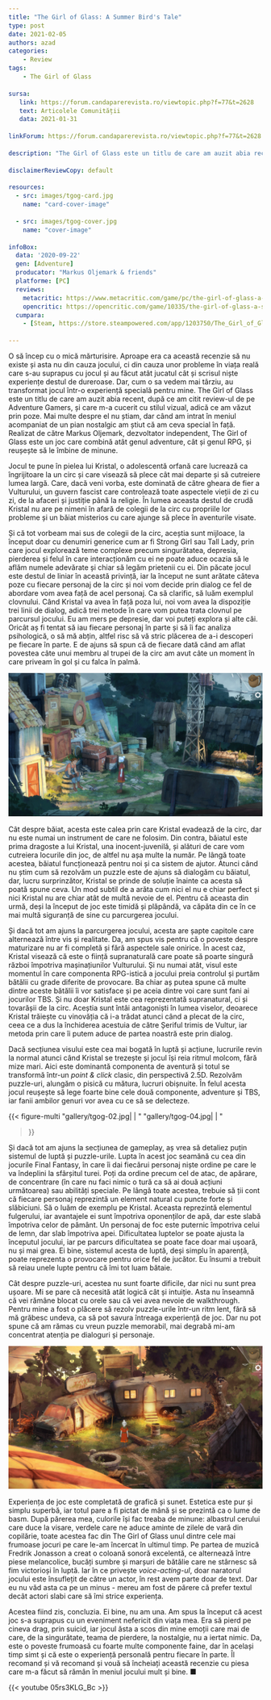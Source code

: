 ```yaml
---
title: "The Girl of Glass: A Summer Bird's Tale"
type: post
date: 2021-02-05
authors: azad
categories:
    - Review
tags:
    - The Girl of Glass

sursa:
   link: https://forum.candaparerevista.ro/viewtopic.php?f=77&t=2628
   text: Articolele Comunității
   data: 2021-01-31

linkForum: https://forum.candaparerevista.ro/viewtopic.php?f=77&t=2628

description: "The Girl of Glass este un titlu de care am auzit abia recent, după ce am citit review-ul de pe Adventure Gamers, și care m-a cucerit cu stilul vizual, adică ce am văzut prin poze. Mai multe despre el nu știam, dar când am intrat în meniul acompaniat de un pian nostalgic am știut că am ceva special în față."

disclaimerReviewCopy: default

resources:
  - src: images/tgog-card.jpg
    name: "card-cover-image"

  - src: images/tgog-cover.jpg
    name: "cover-image"

infoBox:
  data: '2020-09-22'
  gen: [Adventure]
  producator: "Markus Oljemark & friends"
  platforme: [PC]
  reviews:
    metacritic: https://www.metacritic.com/game/pc/the-girl-of-glass-a-summer-birds-tale---the-journey-begins
    opencritic: https://opencritic.com/game/10335/the-girl-of-glass-a-summer-birds-tale
  cumpara:
    - [Steam, https://store.steampowered.com/app/1203750/The_Girl_of_Glass_A_Summer_Birds_Tale/]

---
```


O să încep cu o mică mărturisire. Aproape era ca această recenzie să nu existe și asta nu din cauza jocului, ci din cauza unor probleme în viața reală care s-au suprapus cu jocul și au făcut atât jucatul cât și scrisul niște experiențe destul de dureroase. Dar, cum o sa vedem mai târziu, au transformat jocul într-o experiență specială pentru mine. The Girl of Glass este un titlu de care am auzit abia recent, după ce am citit review-ul de pe Adventure Gamers, și care m-a cucerit cu stilul vizual, adică ce am văzut prin poze. Mai multe despre el nu știam, dar când am intrat în meniul acompaniat de un pian nostalgic am știut că am ceva special în față. Realizat de către Markus Oljemark, dezvoltator independent, The Girl of Glass este un joc care combină atât genul adventure, cât și genul RPG, și reușește să le îmbine de minune.

Jocul te pune în pielea lui Kristal, o adolescentă orfană care lucrează ca îngrijitoare la un circ și care visează să plece cât mai departe și să cutreiere lumea largă. Care, dacă veni vorba, este dominată de către gheara de fier a Vulturului, un guvern fascist care controlează toate aspectele vieții de zi cu zi, de la afaceri și justiție până la religie. În lumea aceasta destul de crudă Kristal nu are pe nimeni în afară de colegii de la circ cu propriile lor probleme și un băiat misterios cu care ajunge să plece în aventurile visate.

Și că tot vorbeam mai sus de colegii de la circ, aceștia sunt mijloace, la început doar cu denumiri generice cum ar fi Strong Girl sau Tall Lady, prin care jocul explorează teme complexe precum singurătatea, depresia, pierderea și felul în care interacționăm cu ei ne poate aduce ocazia să le aflăm numele adevărate și chiar să legăm prietenii cu ei. Din păcate jocul este destul de liniar în această privință, iar la început ne sunt arătate câteva poze cu fiecare personaj de la circ și noi vom decide prin dialog ce fel de abordare vom avea față de acel personaj. Ca să clarific, să luăm exemplul clovnului. Când Kristal va avea în față poza lui, noi vom avea la dispoziție trei linii de dialog, adică trei metode în care vom putea trata clovnul pe parcursul jocului. Eu am mers pe depresie, dar voi puteți explora și alte căi. Oricât aș fi tentat să iau fiecare personaj în parte și să îi fac analiza psihologică, o să mă abțin, altfel risc să vă stric plăcerea de a-i descoperi pe fiecare în parte. E de ajuns să spun că de fiecare dată când am aflat povestea câte unui membru al trupei de la circ am avut câte un moment în care priveam în gol și cu falca în palmă.

![](gallery/tgog-05.jpg)

Cât despre băiat, acesta este calea prin care Kristal evadează de la circ, dar nu este numai un instrument de care ne folosim. Din contra, băiatul este prima dragoste a lui Kristal, una inocent-juvenilă, și alături de care vom cutreiera locurile din joc, de altfel nu așa multe la număr. Pe lângă toate acestea, băiatul funcționează pentru noi și ca sistem de ajutor. Atunci când nu știm cum să rezolvăm un puzzle este de ajuns să dialogăm cu băiatul, dar, lucru surprinzător, Kristal se prinde de soluție înainte ca acesta să poată spune ceva. Un mod subtil de a arăta cum nici el nu e chiar perfect și nici Kristal nu are chiar atât de multă nevoie de el. Pentru că aceasta din urmă, deși la început de joc este timidă și plăpândă, va căpăta din ce în ce mai multă siguranță de sine cu parcurgerea jocului.

Și dacă tot am ajuns la parcurgerea jocului, acesta are șapte capitole care alternează între vis și realitate. Da, am spus vis pentru că o poveste despre maturizare nu ar fi completă și fără aspectele sale onirice. În acest caz, Kristal visează că este o ființă supranaturală care poate să poarte singură război împotriva mașinațiunilor Vulturului. Și nu numai atât, visul este momentul în care componenta RPG-istică a jocului preia controlul și purtăm bătălii cu grade diferite de provocare. Ba chiar aș putea spune că multe dintre aceste bătălii îi vor satisface și pe aceia dintre voi care sunt fani ai jocurilor TBS. Și nu doar Kristal este cea reprezentată supranatural, ci și tovarășii de la circ. Aceștia sunt întâi antagoniști în lumea viselor, deoarece Kristal trăiește cu vinovăția că i-a trădat atunci când a plecat de la circ, ceea ce a dus la închiderea acestuia de către Șeriful trimis de Vultur, iar metoda prin care îi putem aduce de partea noastră este prin dialog.

Dacă secțiunea visului este cea mai bogată în luptă și acțiune, lucrurile revin la normal atunci când Kristal se trezește și jocul își reia ritmul molcom, fără mize mari. Aici este dominantă componenta de aventură și totul se transformă într-un _point & click_ clasic, din perspectivă 2.5D. Rezolvăm puzzle-uri, alungăm o pisică cu mătura, lucruri obișnuite. În felul acesta jocul reușește să lege foarte bine cele două componente, adventure și TBS, iar fanii ambilor genuri vor avea cu ce să se delecteze.

{{< figure-multi
    "gallery/tgog-02.jpg| | "
    "gallery/tgog-04.jpg| | "
>}}

Și dacă tot am ajuns la secțiunea de gameplay, aș vrea să detaliez puțin sistemul de luptă și puzzle-urile. Lupta în acest joc seamănă cu cea din jocurile Final Fantasy, în care îi dai fiecărui personaj niște ordine pe care le va îndeplini la sfârșitul turei. Poți da ordine precum cel de atac, de apărare, de concentrare (în care nu faci nimic o tură ca să ai două acțiuni următoarea) sau abilități speciale. Pe lângă toate acestea, trebuie să ții cont că fiecare personaj reprezintă un element natural cu puncte forte și slăbiciuni. Să o luăm de exemplu pe Kristal. Aceasta reprezintă elementul fulgerului, iar avantajele ei sunt împotriva oponenților de apă, dar este slabă împotriva celor de pământ. Un personaj de foc este puternic împotriva celui de lemn, dar slab împotriva apei. Dificultatea luptelor se poate ajusta la începutul jocului, iar pe parcurs dificultatea se poate face doar mai ușoară, nu și mai grea. Ei bine, sistemul acesta de luptă, deși simplu în aparență, poate reprezenta o provocare pentru orice fel de jucător. Eu însumi a trebuit să reiau unele lupte pentru că îmi tot luam bătaie.

Cât despre puzzle-uri, acestea nu sunt foarte dificile, dar nici nu sunt prea ușoare. Mi se pare că necesită atât logică cât și intuiție. Asta nu înseamnă că vei rămâne blocat cu orele sau că vei avea nevoie de walkthrough. Pentru mine a fost o plăcere să rezolv puzzle-urile într-un ritm lent, fără să mă grăbesc undeva, ca să pot savura întreaga experiență de joc. Dar nu pot spune că am rămas cu vreun puzzle memorabil, mai degrabă mi-am concentrat atenția pe dialoguri și personaje.

![](gallery/tgog-03.jpg)

Experiența de joc este completată de grafică și sunet. Estetica este pur și simplu superbă, iar totul pare a fi pictat de mână și se prezintă ca o lume de basm. După părerea mea, culorile își fac treaba de minune: albastrul cerului care duce la visare, verdele care ne aduce aminte de zilele de vară din copilărie, toate acestea fac din The Girl of Glass unul dintre cele mai frumoase jocuri pe care le-am încercat în ultimul timp. Pe partea de muzică Fredrik Jonasson a creat o coloană sonoră excelentă, ce alternează între piese melancolice, bucăți sumbre și marșuri de bătălie care ne stârnesc să fim victorioși în luptă. Iar în ce privește _voice-acting-ul_, doar naratorul jocului este însuflețit de către un actor, în rest avem parte doar de text. Dar eu nu văd asta ca pe un minus - mereu am fost de părere că prefer textul decât actori slabi care să îmi strice experiența.

Acestea fiind zis, concluzia. Ei bine, nu am una. Am spus la început că acest joc s-a suprapus cu un eveniment nefericit din viața mea. Era să pierd pe cineva drag, prin suicid, iar jocul ăsta a scos din mine emoții care mai de care, de la singurătate, teama de pierdere, la nostalgie, nu a iertat nimic. Da, este o poveste frumoasă cu foarte multe componente faine, dar în același timp simt și că este o experiență personală pentru fiecare în parte. Îl recomand și vă recomand și vouă să încheiați această recenzie cu piesa care m-a făcut să rămân în meniul jocului mult și bine. ■

{{< youtube 05rs3KLG_Bc >}}

